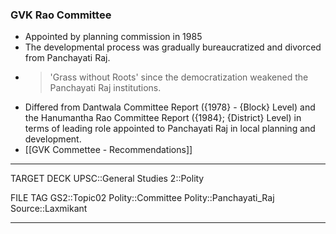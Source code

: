 ### GVK Rao Committee

* Appointed by planning commission in 1985
* The developmental process was gradually bureaucratized and divorced from Panchayati Raj.
* >  'Grass without Roots' since the democratization weakened the Panchayati Raj institutions.
* Differed from Dantwala Committee Report ({1978} - {Block} Level) and the Hanumantha Rao Committee Report ({1984}; {District} Level) in terms of leading role appointed to Panchayati Raj in local planning and development.
* [[GVK Commettee - Recommendations]]

---
TARGET DECK
UPSC::General Studies 2::Polity

FILE TAG
GS2::Topic02 Polity::Committee Polity::Panchayati_Raj Source::Laxmikant

---